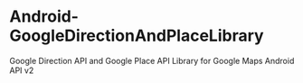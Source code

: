 Android-GoogleDirectionAndPlaceLibrary
======================================

Google Direction API and Google Place API Library for Google Maps Android API v2

